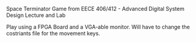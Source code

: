 Space Terminator Game from EECE 406/412 - Advanced Digital System Design Lecture and Lab

Play using a FPGA Board and a VGA-able monitor. Will have to change the costriants file for the movement keys.

